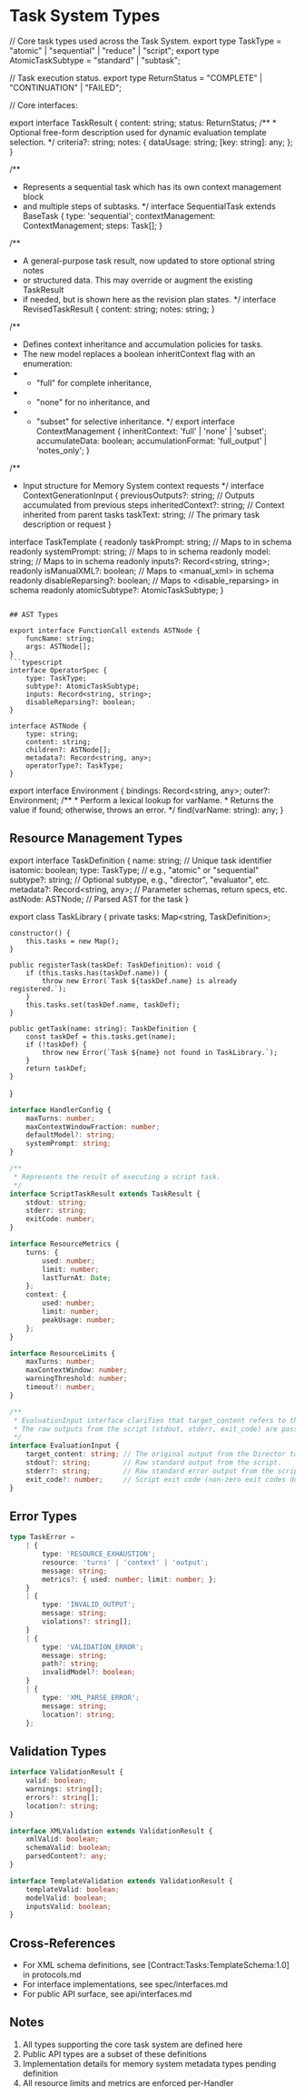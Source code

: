 # Task System Types

// Core task types used across the Task System.
export type TaskType = "atomic" | "sequential" | "reduce" | "script";
export type AtomicTaskSubtype = "standard" | "subtask";

// Task execution status.
export type ReturnStatus = "COMPLETE" | "CONTINUATION" | "FAILED";

// Core interfaces:

export interface TaskResult {
    content: string;
    status: ReturnStatus;
    /**
     * Optional free-form description used for dynamic evaluation template selection.
     */
    criteria?: string;
    notes: {
        dataUsage: string;
        [key: string]: any;
    };
}

/**
 * Represents a sequential task which has its own context management block
 * and multiple steps of subtasks.
 */
interface SequentialTask extends BaseTask {
    type: 'sequential';
    contextManagement: ContextManagement;
    steps: Task[];
}

/**
 * A general-purpose task result, now updated to store optional string notes
 * or structured data. This may override or augment the existing TaskResult
 * if needed, but is shown here as the revision plan states.
 */
interface RevisedTaskResult {
    content: string;
    notes: string;
}

/**
 * Defines context inheritance and accumulation policies for tasks.
 * The new model replaces a boolean inheritContext flag with an enumeration:
 *   - "full" for complete inheritance,
 *   - "none" for no inheritance, and
 *   - "subset" for selective inheritance.
 */
export interface ContextManagement {
    inheritContext: 'full' | 'none' | 'subset';
    accumulateData: boolean;
    accumulationFormat: 'full_output' | 'notes_only';
}

/**
 * Input structure for Memory System context requests
 */
interface ContextGenerationInput {
    previousOutputs?: string;   // Outputs accumulated from previous steps
    inheritedContext?: string;  // Context inherited from parent tasks
    taskText: string;          // The primary task description or request
}

interface TaskTemplate {
    readonly taskPrompt: string;      // Maps to <instructions> in schema
    readonly systemPrompt: string;    // Maps to <system> in schema
    readonly model: string;           // Maps to <model> in schema
    readonly inputs?: Record<string, string>;
    readonly isManualXML?: boolean;   // Maps to <manual_xml> in schema
    readonly disableReparsing?: boolean; // Maps to <disable_reparsing> in schema
    readonly atomicSubtype?: AtomicTaskSubtype;
}
```

## AST Types

export interface FunctionCall extends ASTNode {
    funcName: string;
    args: ASTNode[];
}
```typescript
interface OperatorSpec {
    type: TaskType;
    subtype?: AtomicTaskSubtype;
    inputs: Record<string, string>;
    disableReparsing?: boolean;
}

interface ASTNode {
    type: string;
    content: string;
    children?: ASTNode[];
    metadata?: Record<string, any>;
    operatorType?: TaskType;
}
```

export interface Environment {
    bindings: Record<string, any>;
    outer?: Environment;
    /**
     * Perform a lexical lookup for varName.
     * Returns the value if found; otherwise, throws an error.
     */
    find(varName: string): any;
}

## Resource Management Types

export interface TaskDefinition {
    name: string;                     // Unique task identifier
    isatomic: boolean;
    type: TaskType;                   // e.g., "atomic" or "sequential"
    subtype?: string;                 // Optional subtype, e.g., "director", "evaluator", etc.
    metadata?: Record<string, any>;   // Parameter schemas, return specs, etc.
    astNode: ASTNode;                 // Parsed AST for the task
}

export class TaskLibrary {
    private tasks: Map<string, TaskDefinition>;

    constructor() {
        this.tasks = new Map();
    }

    public registerTask(taskDef: TaskDefinition): void {
        if (this.tasks.has(taskDef.name)) {
            throw new Error(`Task ${taskDef.name} is already registered.`);
        }
        this.tasks.set(taskDef.name, taskDef);
    }

    public getTask(name: string): TaskDefinition {
        const taskDef = this.tasks.get(name);
        if (!taskDef) {
            throw new Error(`Task ${name} not found in TaskLibrary.`);
        }
        return taskDef;
    }
}
```typescript
interface HandlerConfig {
    maxTurns: number;
    maxContextWindowFraction: number;
    defaultModel?: string;
    systemPrompt: string;
}

/**
 * Represents the result of executing a script task.
 */
interface ScriptTaskResult extends TaskResult {
    stdout: string;
    stderr: string;
    exitCode: number;
}

interface ResourceMetrics {
    turns: {
        used: number;
        limit: number;
        lastTurnAt: Date;
    };
    context: {
        used: number;
        limit: number;
        peakUsage: number;
    };
}

interface ResourceLimits {
    maxTurns: number;
    maxContextWindow: number;
    warningThreshold: number;
    timeout?: number;
}

/**
 * EvaluationInput interface clarifies that target_content refers to the original output from the Director task.
 * The raw outputs from the script (stdout, stderr, exit_code) are passed directly without preprocessing.
 */
interface EvaluationInput {
    target_content: string; // The original output from the Director task.
    stdout?: string;        // Raw standard output from the script.
    stderr?: string;        // Raw standard error output from the script.
    exit_code?: number;     // Script exit code (non-zero exit codes do not block evaluation but inform decision-making).
}
```


## Error Types
```typescript
type TaskError = 
    | { 
        type: 'RESOURCE_EXHAUSTION';
        resource: 'turns' | 'context' | 'output';
        message: string;
        metrics?: { used: number; limit: number; };
    }
    | { 
        type: 'INVALID_OUTPUT';
        message: string;
        violations?: string[];
    }
    | { 
        type: 'VALIDATION_ERROR';
        message: string;
        path?: string;
        invalidModel?: boolean;
    }
    | { 
        type: 'XML_PARSE_ERROR';
        message: string;
        location?: string;
    };
```

## Validation Types
```typescript
interface ValidationResult {
    valid: boolean;
    warnings: string[];
    errors?: string[];
    location?: string;
}

interface XMLValidation extends ValidationResult {
    xmlValid: boolean;
    schemaValid: boolean;
    parsedContent?: any;
}

interface TemplateValidation extends ValidationResult {
    templateValid: boolean;
    modelValid: boolean;
    inputsValid: boolean;
}
```

## Cross-References
- For XML schema definitions, see [Contract:Tasks:TemplateSchema:1.0] in protocols.md
- For interface implementations, see spec/interfaces.md
- For public API surface, see api/interfaces.md

## Notes
1. All types supporting the core task system are defined here
2. Public API types are a subset of these definitions
3. Implementation details for memory system metadata types pending definition
4. All resource limits and metrics are enforced per-Handler
